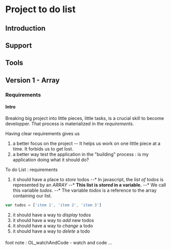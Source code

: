#  Project to do list

## Introduction
## Support
## Tools
## Version 1 - Array
### Requirements

#### Intro

Breaking big project into little pieces, little tasks, is a crucial skill to become developper. That process is materialized in the _requirements_.

Having clear requirements gives us
  1. a better focus on the project
  -- It helps us work on one little piece at a time. It forbids us to get lost.
  2. a better way test the application in the "building" process : is my application doing what it should do?

To do List : requirements
  1. it should have a place to _store_ todos
  --*  In javascript, the _list of todos_ is represented by an _ARRAY_
  --*  __This list is _stored_ in a variable.__
  --*  We call this variable  *tudos*.
  --*  The variable *todos* is a reference to the array containing our list.
  ```javascript
  var tudos = ['item 1', 'item 2', 'item 3']
  ```
  2. it should have a way to _display_ todos
  3. it should have a way to _add_ new todos
  4. it should have a way to _change_ a todo
  5. it should have a way to _delete_ a todo
         
#### 
foot note : OL_watchAndCode - watch and code ...

